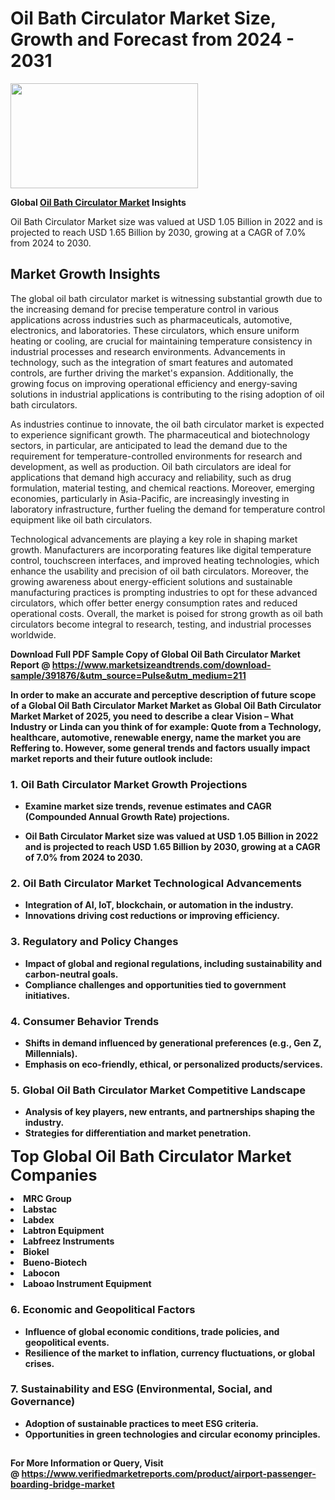<H1>Oil Bath Circulator Market Size, Growth and Forecast from 2024 - 2031</H1><img class="aligncenter size-medium wp-image-584254" src="https://thirdeyenews.in/wp-content/uploads/2024/09/Global-Market-Research-300x168.jpeg" alt="" width="300" height="168" /><p><strong>Global&nbsp;<a href="https://www.marketsizeandtrends.com/download-sample/391876/&amp;utm_source=Pulse&amp;utm_medium=211">Oil Bath Circulator Market</a> Insights</strong></p><p>Oil Bath Circulator Market size was valued at USD 1.05 Billion in 2022 and is projected to reach USD 1.65 Billion by 2030, growing at a CAGR of 7.0% from 2024 to 2030.</p><p><h2>Market Growth Insights</h2> <p>The global oil bath circulator market is witnessing substantial growth due to the increasing demand for precise temperature control in various applications across industries such as pharmaceuticals, automotive, electronics, and laboratories. These circulators, which ensure uniform heating or cooling, are crucial for maintaining temperature consistency in industrial processes and research environments. Advancements in technology, such as the integration of smart features and automated controls, are further driving the market's expansion. Additionally, the growing focus on improving operational efficiency and energy-saving solutions in industrial applications is contributing to the rising adoption of oil bath circulators.</p> <p><strong></strong></p> <p>As industries continue to innovate, the oil bath circulator market is expected to experience significant growth. The pharmaceutical and biotechnology sectors, in particular, are anticipated to lead the demand due to the requirement for temperature-controlled environments for research and development, as well as production. Oil bath circulators are ideal for applications that demand high accuracy and reliability, such as drug formulation, material testing, and chemical reactions. Moreover, emerging economies, particularly in Asia-Pacific, are increasingly investing in laboratory infrastructure, further fueling the demand for temperature control equipment like oil bath circulators.</p> <p>Technological advancements are playing a key role in shaping market growth. Manufacturers are incorporating features like digital temperature control, touchscreen interfaces, and improved heating technologies, which enhance the usability and precision of oil bath circulators. Moreover, the growing awareness about energy-efficient solutions and sustainable manufacturing practices is prompting industries to opt for these advanced circulators, which offer better energy consumption rates and reduced operational costs. Overall, the market is poised for strong growth as oil bath circulators become integral to research, testing, and industrial processes worldwide.</p> <p><strong></p><p><span class=""><strong>Download Full PDF Sample Copy of Global Oil Bath Circulator Market Report</strong> @ <a href="https://www.marketsizeandtrends.com/download-sample/391876/&amp;utm_source=Pulse&amp;utm_medium=211" target="_blank">https://www.marketsizeandtrends.com/download-sample/391876/&amp;utm_source=Pulse&amp;utm_medium=211</a></span></p><p>In order to make an accurate and perceptive description of future scope of a Global&nbsp;Oil Bath Circulator Market Market as Global&nbsp;Oil Bath Circulator Market Market of 2025, you need to describe a clear Vision &ndash; What Industry or Linda can you think of for example: Quote from a Technology, healthcare, automotive, renewable energy, name the market you are Reffering to. However, some general trends and factors usually impact market reports and their future outlook include:</p><h3>1.&nbsp;<strong>Oil Bath Circulator Market Growth Projections</strong></h3><ul><li>Examine market size trends, revenue estimates and CAGR (Compounded Annual Growth Rate) projections.</li><li><p>Oil Bath Circulator Market size was valued at USD 1.05 Billion in 2022 and is projected to reach USD 1.65 Billion by 2030, growing at a CAGR of 7.0% from 2024 to 2030.</p></li></ul><h3>2.&nbsp;<strong>Oil Bath Circulator Market Technological Advancements</strong></h3><ul><li>Integration of AI, IoT, blockchain, or automation in the industry.</li><li>Innovations driving cost reductions or improving efficiency.</li></ul><h3>3.&nbsp;<strong>Regulatory and Policy Changes</strong></h3><ul><li>Impact of global and regional regulations, including sustainability and carbon-neutral goals.</li><li>Compliance challenges and opportunities tied to government initiatives.</li></ul><h3>4.&nbsp;<strong>Consumer Behavior Trends</strong></h3><ul><li>Shifts in demand influenced by generational preferences (e.g., Gen Z, Millennials).</li><li>Emphasis on eco-friendly, ethical, or personalized products/services.</li></ul><h3>5.&nbsp;<strong>Global Oil Bath Circulator Market Competitive Landscape</strong></h3><ul><li>Analysis of key players, new entrants, and partnerships shaping the industry.</li><li>Strategies for differentiation and market penetration.</li></ul><p data-pm-slice="1 1 []"><span style="color: inherit; font-family: inherit; font-size: 25px;">Top Global Oil Bath Circulator Market Companies</span></p><div class="" data-test-id=""><p><li>MRC Group</li><li> Labstac</li><li> Labdex</li><li> Labtron Equipment</li><li> Labfreez Instruments</li><li> Biokel</li><li> Bueno-Biotech</li><li> Labocon</li><li> Laboao Instrument Equipment</li></p></div><h3>6.&nbsp;<strong>Economic and Geopolitical Factors</strong></h3><ul><li>Influence of global economic conditions, trade policies, and geopolitical events.</li><li>Resilience of the market to inflation, currency fluctuations, or global crises.</li></ul><h3>7.&nbsp;<strong>Sustainability and ESG (Environmental, Social, and Governance)</strong></h3><ul><li>Adoption of sustainable practices to meet ESG criteria.</li><li>Opportunities in green technologies and circular economy principles.</li></ul><h2><strong style="font-size: 14px;">For More Information or Query, Visit @&nbsp;</strong><a style="background-color: #ffffff; font-size: 14px;" href="https://www.marketsizeandtrends.com/report/oil-bath-circulator-market/" target="_blank">https://www.verifiedmarketreports.com/product/airport-passenger-boarding-bridge-market</a></h2>
